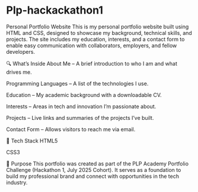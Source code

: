 ﻿# Plp-hackackathon1
Personal Portfolio Website
This is my personal portfolio website built using HTML and CSS, designed to showcase my background, technical skills, and projects. The site includes my education, interests, and a contact form to enable easy communication with collaborators, employers, and fellow developers.

🔍 What’s Inside
About Me – A brief introduction to who I am and what drives me.

Programming Languages – A list of the technologies I use.

Education – My academic background with a downloadable CV.

Interests – Areas in tech and innovation I’m passionate about.

Projects – Live links and summaries of the projects I’ve built.

Contact Form – Allows visitors to reach me via email.

🚀 Tech Stack
HTML5

CSS3

🧠 Purpose
This portfolio was created as part of the PLP Academy Portfolio Challenge (Hackathon 1, July 2025 Cohort). It serves as a foundation to build my professional brand and connect with opportunities in the tech industry.




